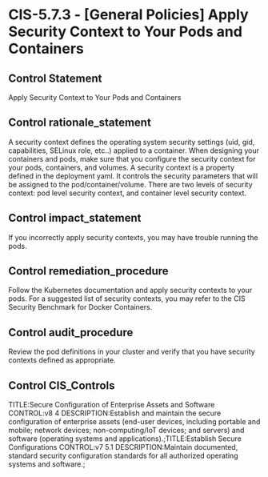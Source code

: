 # CIS-5.7.3 - \[General Policies\] Apply Security Context to Your Pods and Containers

## Control Statement

Apply Security Context to Your Pods and Containers

## Control rationale_statement

A security context defines the operating system security settings (uid, gid, capabilities, SELinux role, etc..) applied to a container. When designing your containers and pods, make sure that you configure the security context for your pods, containers, and volumes. A security context is a property defined in the deployment yaml. It controls the security parameters that will be assigned to the pod/container/volume. There are two levels of security context: pod level security context, and container level security context.

## Control impact_statement

If you incorrectly apply security contexts, you may have trouble running the pods.

## Control remediation_procedure

Follow the Kubernetes documentation and apply security contexts to your pods. For a suggested list of security contexts, you may refer to the CIS Security Benchmark for Docker Containers.

## Control audit_procedure

Review the pod definitions in your cluster and verify that you have security contexts defined as appropriate.

## Control CIS_Controls

TITLE:Secure Configuration of Enterprise Assets and Software CONTROL:v8 4 DESCRIPTION:Establish and maintain the secure configuration of enterprise assets (end-user devices, including portable and mobile; network devices; non-computing/IoT devices; and servers) and software (operating systems and applications).;TITLE:Establish Secure Configurations CONTROL:v7 5.1 DESCRIPTION:Maintain documented, standard security configuration standards for all authorized operating systems and software.;

